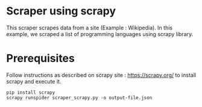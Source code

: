 # Scraper using scrapy
This scraper scrapes data from a site (Example : Wikipedia).
In this example, we scraped a list of programming languages using scrapy library.

# Prerequisites 
Follow instructions as described on scrapy site : https://scrapy.org/ to install scrapy and execute it.

```
pip install scrapy
scrapy runspider scraper_scrapy.py -o output-file.json 
```


 


